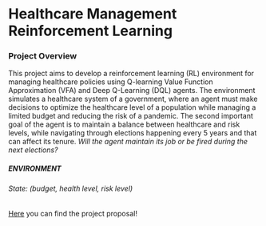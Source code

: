 # Healthcare Management Reinforcement Learning
### Project Overview
This project aims to develop a reinforcement learning (RL) environment for managing healthcare policies using Q-learning Value Function Approximation (VFA) and Deep Q-Learning (DQL) agents. The environment simulates a healthcare system of a government, where an agent must make decisions to optimize the healthcare level of a population while managing a limited budget and reducing the risk of a pandemic. The second important goal of the agent is to maintain a balance between healthcare and risk levels, while navigating through elections happening every 5 years and that can affect its tenure. 
_Will the agent maintain its job or be fired during the next elections?_

##### ENVIRONMENT
###### State: (budget, health level, risk level)

[Here](https://github.com/afflint/rlcoding/blob/main/2023-24/projects/rl-projects.pdf) you can find the project proposal!
